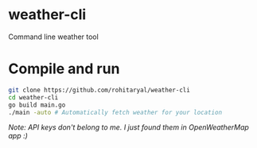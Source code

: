 # weather-cli
Command line weather tool

# Compile and run

```bash
git clone https://github.com/rohitaryal/weather-cli
cd weather-cli
go build main.go
./main -auto # Automatically fetch weather for your location
```

*Note: API keys don't belong to me. I just found them in OpenWeatherMap app :)*
